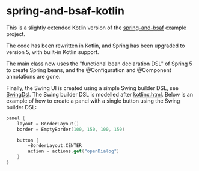 # spring-and-bsaf-kotlin

This is a slightly extended Kotlin version of the 
[spring-and-bsaf](https://github.com/dykstrom/spring-and-bsaf) example project.

The code has been rewritten in Kotlin, and Spring has been upgraded to version 5, 
with built-in Kotlin support.

The main class now uses the "functional bean declaration DSL" of Spring 5 to create
Spring beans, and the @Configuration and @Component annotations are gone.

Finally, the Swing UI is created using a simple Swing builder DSL, see
[SwingDsl](https://github.com/dykstrom/spring-and-bsaf-kotlin/blob/master/src/main/kotlin/se/dykstrom/spring/SwingDsl.kt).
The Swing builder DSL is modelled after [kotlinx.html](https://github.com/Kotlin/kotlinx.html). 
Below is an example of how to create a panel with a single button using 
the Swing builder DSL:

```kotlin
panel {
    layout = BorderLayout()
    border = EmptyBorder(100, 150, 100, 150)

    button {
        +BorderLayout.CENTER
        action = actions.get("openDialog")
    }
}
```
